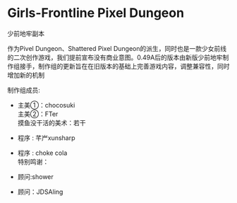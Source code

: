 Girls-Frontline Pixel Dungeon
=======================
少前地牢副本

作为Pivel Dungeon、Shattered Pixel Dungeon的派生，同时也是一款少女前线的二次创作游戏，我们提前宣布没有商业意图。0.49A后的版本由新版少前地牢制作组接手，制作组的更新旨在在旧版本的基础上完善游戏内容，调整兼容性，同时增加新的机制

制作组成员:

 - 主美①：chocosuki<br/>
   主美②：FTer<br/>
   摸鱼没干活的美术：若干<br/>

 - 程序 : 芊屵xunsharp<br/>
 - 程序 : choke cola<br/>
特别鸣谢：
 - 顾问:shower<br/>
 - 顾问：JDSAling<br/>
